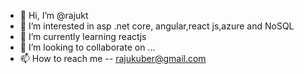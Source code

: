 - 👋 Hi, I’m @rajukt
- 👀 I’m interested in asp .net core, angular,react js,azure and NoSQL
- 🌱 I’m currently learning reactjs
- 💞️ I’m looking to collaborate on ...
- 📫 How to reach me -- rajukuber@gmail.com

<!---
rajukt/rajukt is a ✨ special ✨ repository because its `README.md` (this file) appears on your GitHub profile.
You can click the Preview link to take a look at your changes.
--->
